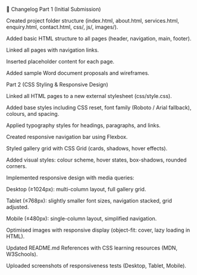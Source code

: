 📌 Changelog
Part 1 (Initial Submission)

Created project folder structure (index.html, about.html, services.html, enquiry.html, contact.html, css/, js/, images/).

Added basic HTML structure to all pages (header, navigation, main, footer).

Linked all pages with navigation links.

Inserted placeholder content for each page.

Added sample Word document proposals and wireframes.

Part 2 (CSS Styling & Responsive Design)

Linked all HTML pages to a new external stylesheet (css/style.css).

Added base styles including CSS reset, font family (Roboto / Arial fallback), colours, and spacing.

Applied typography styles for headings, paragraphs, and links.

Created responsive navigation bar using Flexbox.

Styled gallery grid with CSS Grid (cards, shadows, hover effects).

Added visual styles: colour scheme, hover states, box-shadows, rounded corners.

Implemented responsive design with media queries:

Desktop (≥1024px): multi-column layout, full gallery grid.

Tablet (≤768px): slightly smaller font sizes, navigation stacked, grid adjusted.

Mobile (≤480px): single-column layout, simplified navigation.

Optimised images with responsive display (object-fit: cover, lazy loading in HTML).

Updated README.md References with CSS learning resources (MDN, W3Schools).

Uploaded screenshots of responsiveness tests (Desktop, Tablet, Mobile).
